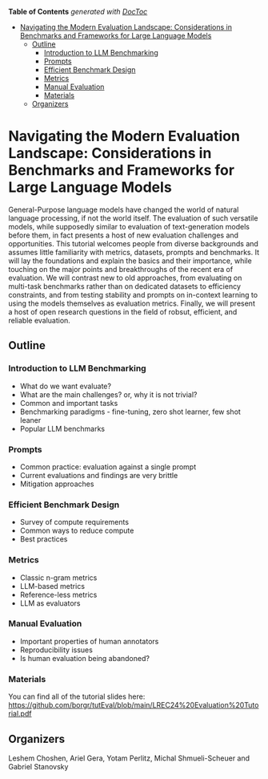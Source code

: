 <!-- START doctoc generated TOC please keep comment here to allow auto update -->
<!-- DON'T EDIT THIS SECTION, INSTEAD RE-RUN doctoc TO UPDATE -->
**Table of Contents**  *generated with [DocToc](https://github.com/thlorenz/doctoc)*

- [Navigating the Modern Evaluation Landscape: Considerations in Benchmarks and Frameworks for Large Language Models](#navigating-the-modern-evaluation-landscape-considerations-in-benchmarks-and-frameworks-for-large-language-models)
  - [Outline](#outline)
    - [Introduction to LLM Benchmarking](#introduction-to-llm-benchmarking)
    - [Prompts](#prompts)
    - [Efficient Benchmark Design](#efficient-benchmark-design)
    - [Metrics](#metrics)
    - [Manual Evaluation](#manual-evaluation)
    - [Materials](#materials)
  - [Organizers](#organizers)

<!-- END doctoc generated TOC please keep comment here to allow auto update -->

# Navigating the Modern Evaluation Landscape: Considerations in Benchmarks and Frameworks for Large Language Models

General-Purpose language models have changed the world of natural language processing, if not the world itself. The evaluation of such versatile models, while supposedly similar to evaluation of text-generation models before them, in fact presents a host of new evaluation challenges and opportunities. This tutorial welcomes people from diverse backgrounds and assumes little familiarity with metrics, datasets, prompts and benchmarks. It will lay the foundations and explain the basics and their importance, while touching on the major points and breakthroughs of the recent era of evaluation. We will contrast new to old approaches, from evaluating on multi-task benchmarks rather than on dedicated datasets to efficiency constraints, and from testing stability and prompts on in-context learning to using the models themselves as evaluation metrics. Finally, we will present a host of open research questions in the field of robsut, efficient, and reliable evaluation.


## Outline

### Introduction to LLM Benchmarking
* What do we want evaluate?
* What are the main challenges? or, why it is not trivial?
* Common and important tasks
* Benchmarking paradigms - fine-tuning, zero shot learner, few shot leaner
* Popular LLM benchmarks

### Prompts
* Common practice: evaluation against a single prompt
* Current evaluations and findings are very brittle
* Mitigation approaches

### Efficient Benchmark Design
* Survey of compute requirements
* Common ways to reduce compute
* Best practices

### Metrics
* Classic n-gram metrics
* LLM-based metrics
* Reference-less metrics
* LLM as evaluators

### Manual Evaluation
* Important properties of human annotators
* Reproducibility issues
* Is human evaluation being abandoned?

### Materials
You can find all of the tutorial slides here: https://github.com/borgr/tutEval/blob/main/LREC24%20Evaluation%20Tutorial.pdf

## Organizers
Leshem Choshen, Ariel Gera, Yotam Perlitz, Michal Shmueli-Scheuer and Gabriel Stanovsky
